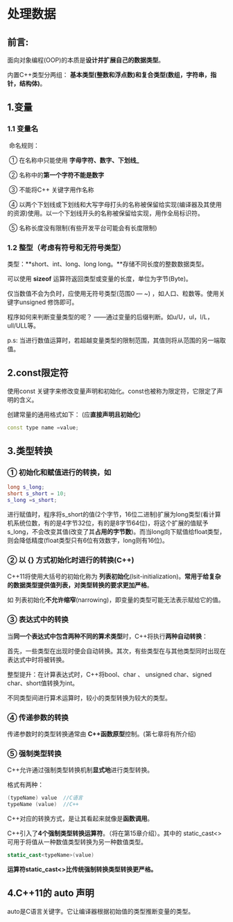 # 处理数据

## 前言:

面向对象编程(OOP)的本质是**设计并扩展自己的数据类型**。

内置C++类型分两组： **基本类型(整数和浮点数)和复合类型(数组，字符串，指针，结构体)**。



## 1.变量

###   1.1 变量名

​	命名规则：

​	 ① 在名称中只能使用 **字母字符、数字、下划线_**

​	 ② 名称中的**第一个字符不能是数字**

​	 ③ 不能将C++ 关键字用作名称

​	 ④ 以两个下划线或下划线和大写字母打头的名称被保留给实现(编译器及其使用的资源)使用。以一个下划线开头的名称被保留给实现，用作全局标识符。	

​	 ⑤ 名称长度没有限制(有些开发平台可能会有长度限制)



### 1.2 整型（考虑有符号和无符号类型）

类型：**short、int、long、long long。**存储不同长度的整数数据类型。

可以使用 **sizeof** 运算符返回类型或变量的长度，单位为字节(Byte)。

仅当数值不会为负时，应使用无符号类型(范围0 — ~) ，如人口、粒数等。使用关键字unsigned 修饰即可。

程序如何来判断变量类型的呢？ ——通过变量的后缀判断。如u/U，ul，l/L，ull/ULL等。

p.s: 当进行数值运算时，若超越变量类型的限制范围，其值则将从范围的另一端取值。





## 2.const限定符

使用const 关键字来修改变量声明和初始化。const也被称为限定符，它限定了声明的含义。

创建常量的通用格式如下：  (应**直接声明且初始化**)

```c++
const type name =value;
```



## 3.类型转换

### 		① 初始化和赋值进行的转换，如

```c++
long s_long;
short s_short = 10;
s_long =s_short;
```

进行赋值时，程序将s_short的值(2个字节，16位二进制)扩展为long类型(看计算机系统位数，有的是4字节32位，有的是8字节64位)，将这个扩展的值赋予s_long，不会改变其值(改变了其**占用的字节数**)。而当long向下赋值给float类型，则会降低精度(float类型只有6位有效数字，long则有16位)。	



### 	② 以 {} 方式初始化时进行的转换(C++)

C++11将使用大括号的初始化称为 **列表初始化**(lsit-initialization)。**常用于给复杂的数据类型提供值列表，对类型转换的要求更加严格**。

如 列表初始化**不允许缩窄**(narrowing)，即变量的类型可能无法表示赋给它的值。



### 	③ 表达式中的转换

​	当**同一个表达式中包含两种不同的算术类型**时，C++将执行**两种自动转换**：

​	首先，一些类型在出现时便会自动转换。其次，有些类型在与其他类型同时出现在表达式中时将被转换。

整型提升：在计算表达式时，C++将bool、char 、 unsigned char、signed char、short值转换为int。

不同类型间进行算术运算时，较小的类型转换为较大的类型。



### ④ 传递参数的转换

传递参数时的类型转换通常由 **C++函数原型**控制。(第七章将有所介绍)



### ⑤ 强制类型转换

C++允许通过强制类型转换机制**显式地**进行类型转换。

格式有两种：

```c++
(typeName) value  //C语言
typeName (value)  //C++
```

C++对应的转换方式，是让其看起来就像是**函数调用**。

C++引入了**4个强制类型转换运算符**。（将在第15章介绍）。其中的 static_cast<> 可用于将值从一种数值类型转换为另一种数值类型。

```c++
static_cast<typeName>(value)
```

**运算符static_cast<>比传统强制转换类型转换更严格。**







## 4.C++11的 auto 声明

auto是C语言关键字。它让编译器根据初始值的类型推断变量的类型。

















